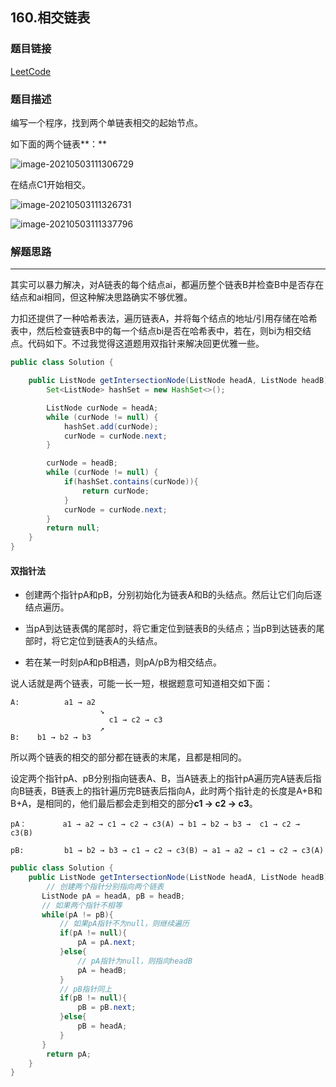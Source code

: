 ## 160.相交链表

### 题目链接

[LeetCode](https://leetcode-cn.com/problems/intersection-of-two-linked-lists/description/)

### 题目描述

编写一个程序，找到两个单链表相交的起始节点。

如下面的两个链表**：**

![image-20210503111306729](https://choyblog.oss-cn-shenzhen.aliyuncs.com/img/image-20210503111306729.png)



在结点C1开始相交。

![image-20210503111326731](https://choyblog.oss-cn-shenzhen.aliyuncs.com/img/image-20210503111326731.png)

![image-20210503111337796](https://choyblog.oss-cn-shenzhen.aliyuncs.com/img/image-20210503111337796.png)

### 解题思路

---

其实可以暴力解决，对A链表的每个结点ai，都遍历整个链表B并检查B中是否存在结点和ai相同，但这种解决思路确实不够优雅。

力扣还提供了一种哈希表法，遍历链表A，并将每个结点的地址/引用存储在哈希表中，然后检查链表B中的每一个结点bi是否在哈希表中，若在，则bi为相交结点。代码如下。不过我觉得这道题用双指针来解决回更优雅一些。

```java
public class Solution {

    public ListNode getIntersectionNode(ListNode headA, ListNode headB) {
        Set<ListNode> hashSet = new HashSet<>();

        ListNode curNode = headA;
        while (curNode != null) {
            hashSet.add(curNode);
            curNode = curNode.next;
        }

        curNode = headB;
        while (curNode != null) {
            if(hashSet.contains(curNode)){
                return curNode;
            }
            curNode = curNode.next;
        }
        return null;
    }
}
```

#### 双指针法

- 创建两个指针pA和pB，分别初始化为链表A和B的头结点。然后让它们向后逐结点遍历。

- 当pA到达链表偶的尾部时，将它重定位到链表B的头结点；当pB到达链表的尾部时，将它定位到链表A的头结点。
- 若在某一时刻pA和pB相遇，则pA/pB为相交结点。

说人话就是两个链表，可能一长一短，根据题意可知道相交如下面：

```
A:          a1 → a2
                    ↘
                      c1 → c2 → c3
                    ↗
B:    b1 → b2 → b3
```

所以两个链表的相交的部分都在链表的末尾，且都是相同的。

设定两个指针pA、pB分别指向链表A、B，当A链表上的指针pA遍历完A链表后指向B链表，B链表上的指针遍历完B链表后指向A，此时两个指针走的长度是A+B和B+A，是相同的，他们最后都会走到相交的部分**c1 → c2 → c3**。

```
pA：        a1 → a2 → c1 → c2 → c3(A) → b1 → b2 → b3 →  c1 → c2 → c3(B)

pB:         b1 → b2 → b3 → c1 → c2 → c3(B) → a1 → a2 → c1 → c2 → c3(A)
```

```java
public class Solution {
    public ListNode getIntersectionNode(ListNode headA, ListNode headB) {
        // 创建两个指针分别指向两个链表
       ListNode pA = headA, pB = headB;
       // 如果两个指针不相等
       while(pA != pB){
           // 如果pA指针不为null，则继续遍历
           if(pA != null){
               pA = pA.next;
           }else{
               // pA指针为null，则指向headB
               pA = headB;
           }
           // pB指针同上
           if(pB != null){
               pB = pB.next;
           }else{
               pB = headA;
           }
       }
        return pA;
    }
}
```


